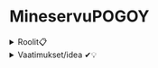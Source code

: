 # MineservuPOGOY

<details><summary>Roolit📋</summary>
<p>

#### Tiimin roolit

**Scrum Masterit:** Sisu, Roope

**Graphic Design:** Joona

**TBD:** Luca, Jeppe, Vilma


</p>
</details>

<details><summary>Vaatimukset/idea ✔💡</summary>
<p>

Ideana olisi tehä käyttöliittymä minecraft-serverille, josta voi käynnistää ja sammuttaa serverin, muokata configeja ja käyttää console terminaalia.
Käytetään Reactia, mahdollisesti erillisenä sovelluksena eikä vain nettisivuna.


Lisätään Reactin kylkeen Material UI: [linkki](https://mui.com/material-ui/getting-started/overview/),

Backendissä myös Express ja CORS.

Hyvä parser server-propertiesiin: [linkki](https://www.npmjs.com/package/properties)


<details><summary>User Interface 🖥</summary>
<p>

(vaiheessa)

Vaaditut välilehdet:

- Profiilit
    - Vaihda palvelimien välillä

- Etusivu
    - Plavelimen nimi, IP
    - Käynnistys & sammutus, pilvitallennus
    - Terminaali
    
- Serverin asetukset
    - pelaajalista

- Peli asetukset
    - Configien muokkaus, (~~cfg~~, yml, properties. . .)
    - Gamerulet

- Software asetukset
    - Peliversio
    - Server editio, (vanilla, paper, forge. . .)
    - Plugins & modaus?

- Tiedostot
    - Näkymä servun kansiosta

- Systeemi asetukset
    - RAM
    - Verkko asetukset
        - (tästä voi tulla haaste myöhemmin)

</p>
</details>

## Graafinen Ohjeisto
 Figma linkki: 
 [linkki](https://www.figma.com/file/NlAroBf94llBcbEIy2aRMo/Main?node-id=0-1&t=4V9glkCriVS3VKvS-0)

## Ohjeet kehitykseen

Projektin cloonauksen jälkeen. . .

1. git fetch

2. npm install

3. npm start

MUISTA KÄYTTÄÄ OMAA BRANCHIA!

## /server-files/

Väliaikaisesti kansioon on asetettu b1.7.3 versio minecraft, joka on tarpeeksi kevyt lokaaliseen testaukseen. Käytössä on craftbukkit server, jossa on enemmän configeja kuin vanillassa joita löytyy myös nyky versioissa joilla voimme testata.

Palvelinta ei ole muokattu muuten kuin .properties asetuksista `online-mode=false`, jotta sinne voi mahdollisesti yhdistää.

Tiedostot kuten `server.properties`, `start.bat`, `bukkit.yml` pitäisivät olla muokattavissa käyttöliittymästä, muut asetukset voi tehdä konsolikomennoilla. Tarkoitus oli näyttää asetus, sen jälkeen kenttä jossa sen voi asettaa.

Esimerkki server.properties pöytä mallissa.

Vasen sarake on asetus jota muokataan, oikea sarake on muutettava kenttä

| Asetukset | server.properties |
| --- | --- |
| level-name | world |
| allow-nether | true |
| view-distance | 10 |
| spawn-monsters | true |
| . . . | . . . |

## Julkiset tunnukset

- Site: aternos.org
    - User: POGOY_
    - Password: salpauskala1234

- Site: minehut.com
    - User: e1337junkthirst@outlook.com
    - Password: Salpauskala1234

